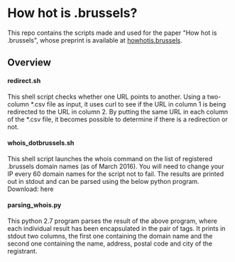 # How hot is .brussels?

This repo contains the scripts made and used for the paper "How hot is .brussels", whose preprint is available at [howhotis.brussels](http://howhotis.brussels). 

## Overview

#### redirect.sh
This shell script checks whether one URL points to another. Using a two-column *.csv file as input, it uses curl to see if the URL in column 1 is being redirected to the URL in column 2. By putting the same URL in each column of the *.csv file, it becomes possible to determine if there is a redirection or not. 


#### whois_dotbrussels.sh
This shell script launches the whois command on the list of registered .brussels domain names (as of March 2016). You will need to change your IP every 60 domain names for the script not to fail. The results are printed out in stdout and can be parsed using the below python program. 
Download: here

#### parsing_whois.py
This python 2.7 program parses the result of the above program, where each individual result has been encapsulated in the pair of tags. It prints in stdout two columns, the first one containing the domain name and the second one containing the name, address, postal code and city of the registrant.

